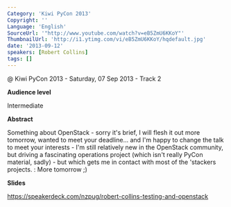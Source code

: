 ```yaml
---
Category: 'Kiwi PyCon 2013'
Copyright: ''
Language: 'English'
SourceUrl: '"http://www.youtube.com/watch?v=eB5ZmU6KKoY"'
ThumbnailUrl: 'http://i1.ytimg.com/vi/eB5ZmU6KKoY/hqdefault.jpg'
date: '2013-09-12'
speakers: [Robert Collins]
tags: []
---
```

@ Kiwi PyCon 2013 - Saturday, 07 Sep 2013 - Track 2

**Audience level**

Intermediate

**Abstract**

Something about OpenStack - sorry it's brief, I will flesh it out more tomorrow, wanted to meet your deadline... and I'm happy to change the talk to meet your interests - I'm still relatively new in the OpenStack community, but driving a fascinating operations project (which isn't really PyCon material, sadly) - but which gets me in contact with most of the 'stackers projects. : More tomorrow ;)

**Slides**

https://speakerdeck.com/nzpug/robert-collins-testing-and-openstack